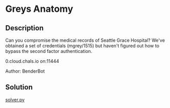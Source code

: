 # Greys Anatomy

## Description

Can you compromise the medical records of Seattle Grace Hospital? We've obtained a set of credentials (mgrey/1515) but haven't figured out how to bypass the second factor authentication.

0.cloud.chals.io on:11444

Author: BenderBot

## Solution

[solver.py](solver.py)